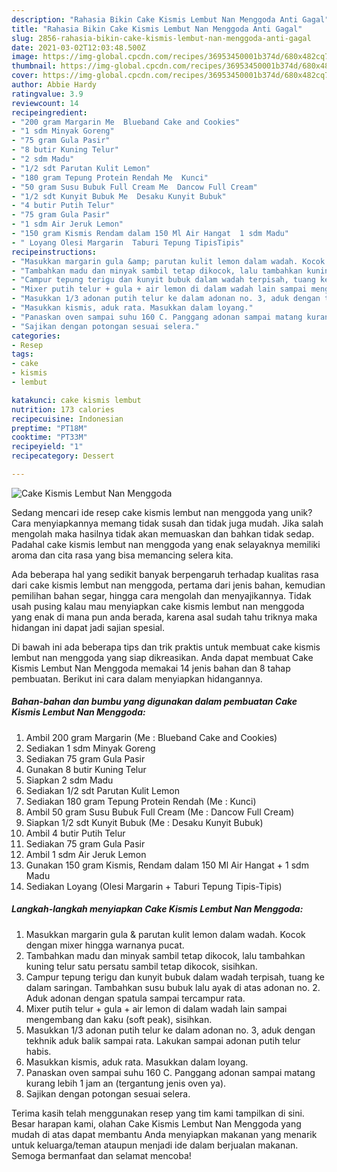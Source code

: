 ```yaml
---
description: "Rahasia Bikin Cake Kismis Lembut Nan Menggoda Anti Gagal"
title: "Rahasia Bikin Cake Kismis Lembut Nan Menggoda Anti Gagal"
slug: 2856-rahasia-bikin-cake-kismis-lembut-nan-menggoda-anti-gagal
date: 2021-03-02T12:03:48.500Z
image: https://img-global.cpcdn.com/recipes/36953450001b374d/680x482cq70/cake-kismis-lembut-nan-menggoda-foto-resep-utama.jpg
thumbnail: https://img-global.cpcdn.com/recipes/36953450001b374d/680x482cq70/cake-kismis-lembut-nan-menggoda-foto-resep-utama.jpg
cover: https://img-global.cpcdn.com/recipes/36953450001b374d/680x482cq70/cake-kismis-lembut-nan-menggoda-foto-resep-utama.jpg
author: Abbie Hardy
ratingvalue: 3.9
reviewcount: 14
recipeingredient:
- "200 gram Margarin Me  Blueband Cake and Cookies"
- "1 sdm Minyak Goreng"
- "75 gram Gula Pasir"
- "8 butir Kuning Telur"
- "2 sdm Madu"
- "1/2 sdt Parutan Kulit Lemon"
- "180 gram Tepung Protein Rendah Me  Kunci"
- "50 gram Susu Bubuk Full Cream Me  Dancow Full Cream"
- "1/2 sdt Kunyit Bubuk Me  Desaku Kunyit Bubuk"
- "4 butir Putih Telur"
- "75 gram Gula Pasir"
- "1 sdm Air Jeruk Lemon"
- "150 gram Kismis Rendam dalam 150 Ml Air Hangat  1 sdm Madu"
- " Loyang Olesi Margarin  Taburi Tepung TipisTipis"
recipeinstructions:
- "Masukkan margarin gula &amp; parutan kulit lemon dalam wadah. Kocok dengan mixer hingga warnanya pucat."
- "Tambahkan madu dan minyak sambil tetap dikocok, lalu tambahkan kuning telur satu persatu sambil tetap dikocok, sisihkan."
- "Campur tepung terigu dan kunyit bubuk dalam wadah terpisah, tuang ke dalam saringan. Tambahkan susu bubuk lalu ayak di atas adonan no. 2. Aduk adonan dengan spatula sampai tercampur rata."
- "Mixer putih telur + gula + air lemon di dalam wadah lain sampai mengembang dan kaku (soft peak), sisihkan."
- "Masukkan 1/3 adonan putih telur ke dalam adonan no. 3, aduk dengan tekhnik aduk balik sampai rata. Lakukan sampai adonan putih telur habis."
- "Masukkan kismis, aduk rata. Masukkan dalam loyang."
- "Panaskan oven sampai suhu 160 C. Panggang adonan sampai matang kurang lebih 1 jam an (tergantung jenis oven ya)."
- "Sajikan dengan potongan sesuai selera."
categories:
- Resep
tags:
- cake
- kismis
- lembut

katakunci: cake kismis lembut 
nutrition: 173 calories
recipecuisine: Indonesian
preptime: "PT18M"
cooktime: "PT33M"
recipeyield: "1"
recipecategory: Dessert

---
```



![Cake Kismis Lembut Nan Menggoda](https://img-global.cpcdn.com/recipes/36953450001b374d/680x482cq70/cake-kismis-lembut-nan-menggoda-foto-resep-utama.jpg)

Sedang mencari ide resep cake kismis lembut nan menggoda yang unik? Cara menyiapkannya memang tidak susah dan tidak juga mudah. Jika salah mengolah maka hasilnya tidak akan memuaskan dan bahkan tidak sedap. Padahal cake kismis lembut nan menggoda yang enak selayaknya memiliki aroma dan cita rasa yang bisa memancing selera kita.

Ada beberapa hal yang sedikit banyak berpengaruh terhadap kualitas rasa dari cake kismis lembut nan menggoda, pertama dari jenis bahan, kemudian pemilihan bahan segar, hingga cara mengolah dan menyajikannya. Tidak usah pusing kalau mau menyiapkan cake kismis lembut nan menggoda yang enak di mana pun anda berada, karena asal sudah tahu triknya maka hidangan ini dapat jadi sajian spesial.




Di bawah ini ada beberapa tips dan trik praktis untuk membuat cake kismis lembut nan menggoda yang siap dikreasikan. Anda dapat membuat Cake Kismis Lembut Nan Menggoda memakai 14 jenis bahan dan 8 tahap pembuatan. Berikut ini cara dalam menyiapkan hidangannya.

<!--inarticleads1-->

##### Bahan-bahan dan bumbu yang digunakan dalam pembuatan Cake Kismis Lembut Nan Menggoda:

1. Ambil 200 gram Margarin (Me : Blueband Cake and Cookies)
1. Sediakan 1 sdm Minyak Goreng
1. Sediakan 75 gram Gula Pasir
1. Gunakan 8 butir Kuning Telur
1. Siapkan 2 sdm Madu
1. Sediakan 1/2 sdt Parutan Kulit Lemon
1. Sediakan 180 gram Tepung Protein Rendah (Me : Kunci)
1. Ambil 50 gram Susu Bubuk Full Cream (Me : Dancow Full Cream)
1. Siapkan 1/2 sdt Kunyit Bubuk (Me : Desaku Kunyit Bubuk)
1. Ambil 4 butir Putih Telur
1. Sediakan 75 gram Gula Pasir
1. Ambil 1 sdm Air Jeruk Lemon
1. Gunakan 150 gram Kismis, Rendam dalam 150 Ml Air Hangat + 1 sdm Madu
1. Sediakan  Loyang (Olesi Margarin + Taburi Tepung Tipis-Tipis)




<!--inarticleads2-->

##### Langkah-langkah menyiapkan Cake Kismis Lembut Nan Menggoda:

1. Masukkan margarin gula &amp; parutan kulit lemon dalam wadah. Kocok dengan mixer hingga warnanya pucat.
1. Tambahkan madu dan minyak sambil tetap dikocok, lalu tambahkan kuning telur satu persatu sambil tetap dikocok, sisihkan.
1. Campur tepung terigu dan kunyit bubuk dalam wadah terpisah, tuang ke dalam saringan. Tambahkan susu bubuk lalu ayak di atas adonan no. 2. Aduk adonan dengan spatula sampai tercampur rata.
1. Mixer putih telur + gula + air lemon di dalam wadah lain sampai mengembang dan kaku (soft peak), sisihkan.
1. Masukkan 1/3 adonan putih telur ke dalam adonan no. 3, aduk dengan tekhnik aduk balik sampai rata. Lakukan sampai adonan putih telur habis.
1. Masukkan kismis, aduk rata. Masukkan dalam loyang.
1. Panaskan oven sampai suhu 160 C. Panggang adonan sampai matang kurang lebih 1 jam an (tergantung jenis oven ya).
1. Sajikan dengan potongan sesuai selera.




Terima kasih telah menggunakan resep yang tim kami tampilkan di sini. Besar harapan kami, olahan Cake Kismis Lembut Nan Menggoda yang mudah di atas dapat membantu Anda menyiapkan makanan yang menarik untuk keluarga/teman ataupun menjadi ide dalam berjualan makanan. Semoga bermanfaat dan selamat mencoba!
